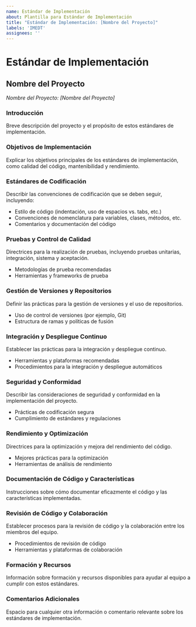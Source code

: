 ```yaml
---
name: Estándar de Implementación
about: Plantilla para Estándar de Implementación
title: "Estándar de Implementación: [Nombre del Proyecto]"
labels: 'IMEDT'
assignees: ''
---
```


# Estándar de Implementación

## Nombre del Proyecto
*Nombre del Proyecto: [Nombre del Proyecto]*

### Introducción
Breve descripción del proyecto y el propósito de estos estándares de implementación.

### Objetivos de Implementación
Explicar los objetivos principales de los estándares de implementación, como calidad del código, mantenibilidad y rendimiento.

### Estándares de Codificación
Describir las convenciones de codificación que se deben seguir, incluyendo:

- Estilo de código (indentación, uso de espacios vs. tabs, etc.)
- Convenciones de nomenclatura para variables, clases, métodos, etc.
- Comentarios y documentación del código

### Pruebas y Control de Calidad
Directrices para la realización de pruebas, incluyendo pruebas unitarias, integración, sistema y aceptación.

- Metodologías de prueba recomendadas
- Herramientas y frameworks de prueba

### Gestión de Versiones y Repositorios
Definir las prácticas para la gestión de versiones y el uso de repositorios.

- Uso de control de versiones (por ejemplo, Git)
- Estructura de ramas y políticas de fusión

### Integración y Despliegue Continuo
Establecer las prácticas para la integración y despliegue continuo.

- Herramientas y plataformas recomendadas
- Procedimientos para la integración y despliegue automáticos

### Seguridad y Conformidad
Describir las consideraciones de seguridad y conformidad en la implementación del proyecto.

- Prácticas de codificación segura
- Cumplimiento de estándares y regulaciones

### Rendimiento y Optimización
Directrices para la optimización y mejora del rendimiento del código.

- Mejores prácticas para la optimización
- Herramientas de análisis de rendimiento

### Documentación de Código y Características
Instrucciones sobre cómo documentar eficazmente el código y las características implementadas.

### Revisión de Código y Colaboración
Establecer procesos para la revisión de código y la colaboración entre los miembros del equipo.

- Procedimientos de revisión de código
- Herramientas y plataformas de colaboración

### Formación y Recursos
Información sobre formación y recursos disponibles para ayudar al equipo a cumplir con estos estándares.

### Comentarios Adicionales
Espacio para cualquier otra información o comentario relevante sobre los estándares de implementación.

